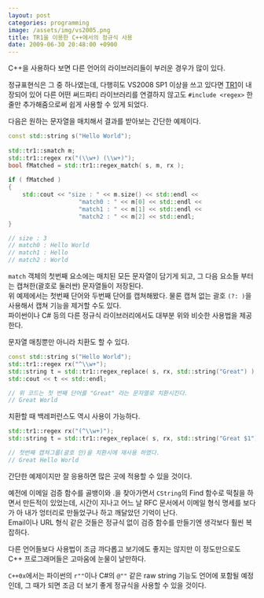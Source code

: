 ```yaml
---
layout: post
categories: programming
image: /assets/img/vs2005.png
title: TR1을 이용한 C++에서의 정규식 사용
date: 2009-06-30 20:48:00 +0900
---
```


C++을 사용하다 보면 다른 언어의 라이브러리들이 부러운 경우가 많이 있다.

정규표현식은 그 중 하나였는데, 다행히도 VS2008 SP1 이상을 쓰고 있다면 [TR1](https://en.wikipedia.org/wiki/C%2B%2B_Technical_Report_1)이 내장되어 있어 다른 어떤 써드파티 라이브러리를 연결하지 않고도 `#include <regex>` 한 줄만 추가해줌으로써 쉽게 사용할 수 있게 되었다.

다음은 원하는 문자열을 매치해서 결과를 받아보는 간단한 예제이다.

```c++
const std::string s("Hello World");
 
std::tr1::smatch m;
std::tr1::regex rx("(\\w+) (\\w+)");
bool fMatched = std::tr1::regex_match( s, m, rx );
 
if ( fMatched )
{
    std::cout << "size : " << m.size() << std::endl <<
                    "match0 : " << m[0] << std::endl << 
                    "match1 : " << m[1] << std::endl << 
                    "match2 : " << m[2] << std::endl;
}

// size : 3
// match0 : Hello World
// match1 : Hello
// match2 : World
```

`match` 객체의 첫번째 요소에는 매치된 모든 문자열이 담기게 되고, 그 다음 요소들 부터는 캡쳐한(괄호로 둘러싼) 문자열들이 저장된다.  
위 예제에서는 첫번째 단어와 두번째 단어를 캡쳐해봤다. 물론 캡쳐 없는 괄호 `(?: )`을 사용해서 캡쳐 기능을 제거할 수도 있다.  
파이썬이나 C# 등의 다른 정규식 라이브러리에서도 대부분 위와 비슷한 사용법을 제공한다.

문자열 매칭뿐만 아니라 치환도 할 수 있다.

```c++
const std::string s("Hello World");
std::tr1::regex rx("^\\w+");
std::string t = std::tr1::regex_replace( s, rx, std::string("Great") );
std::cout << t << std::endl;

// 위 코드는 첫 번째 단어를 "Great" 라는 문자열로 치환시킨다.
// Great World
```

치환할 때 백레퍼런스도 역시 사용이 가능하다.
```c++
std::tr1::regex rx("(^\\w+)");
std::string t = std::tr1::regex_replace( s, rx, std::string("Great $1") );

// 첫번째 캡쳐그룹(괄호 안)을 치환시에 재사용 하였다.
// Great Hello World
```


간단한 예제이지만 잘 응용하면 많은 곳에 적용할 수 있을 것이다.

예전에 이메일 검증 함수를 골뱅이와 .을 찾아가면서 `CString`의 Find 함수로 떡칠을 하면서 만든적이 있었는데, 시간이 지나고 어느 날 RFC 문서에서 이메일 형식 명세를 보다가 아 내가 엉터리로 만들었구나 하고 깨달았던 기억이 난다.  
Email이나 URL 형식 같은 것들은 정규식 없이 검증 함수를 만들기엔 생각보다 훨씬 복잡하다.

다른 언어들보다 사용법이 조금 까다롭고 보기에도 좋지는 않지만 이 정도만으로도 C++ 프로그래머들은 고마움에 눈물이 날만하다.

`C++0x`에서는 파이썬의 `r""`이나 C#의 `@""` 같은 raw string 기능도 언어에 포함될 예정인데, 그 때가 되면 조금 더 보기 좋게 정규식을 사용할 수 있을 것이다.

